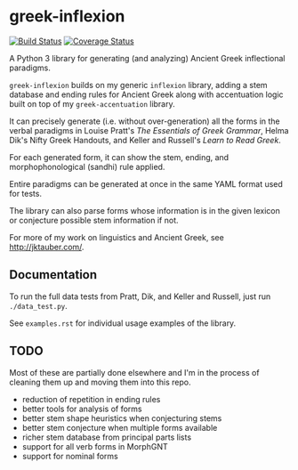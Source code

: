 # greek-inflexion

[![Build Status](https://travis-ci.org/jtauber/greek-inflexion.svg)](https://travis-ci.org/jtauber/greek-inflexion)
[![Coverage Status](https://coveralls.io/repos/jtauber/greek-inflexion/badge.svg?branch=master&service=github)](https://coveralls.io/github/jtauber/greek-inflexion?branch=master)

A Python 3 library for generating (and analyzing) Ancient Greek inflectional
paradigms.

`greek-inflexion` builds on my generic `inflexion` library, adding a stem
database and ending rules for Ancient Greek along with accentuation logic
built on top of my `greek-accentuation` library.

It can precisely generate (i.e. without over-generation) all the forms in the
verbal paradigms in Louise Pratt's _The Essentials of Greek Grammar_, Helma
Dik's Nifty Greek Handouts, and Keller and Russell's _Learn to Read Greek_.

For each generated form, it can show the stem, ending, and morphophonological
(sandhi) rule applied.

Entire paradigms can be generated at once in the same YAML format used for
tests.

The library can also parse forms whose information is in the given lexicon or
conjecture possible stem information if not.

For more of my work on linguistics and Ancient Greek, see
<http://jktauber.com/>.


## Documentation

To run the full data tests from Pratt, Dik, and Keller and Russell, just run
`./data_test.py`.

See `examples.rst` for individual usage examples of the library.


## TODO

Most of these are partially done elsewhere and I'm in the process of cleaning
them up and moving them into this repo.

 - reduction of repetition in ending rules
 - better tools for analysis of forms
 - better stem shape heuristics when conjecturing stems
 - better stem conjecture when multiple forms available
 - richer stem database from principal parts lists
 - support for all verb forms in MorphGNT
 - support for nominal forms
